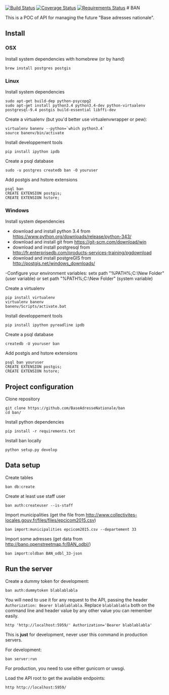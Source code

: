 [![Build Status](https://travis-ci.org/BaseAdresseNationale/ban.svg?branch=master)](https://travis-ci.org/BaseAdresseNationale/ban) [![Coverage Status](https://coveralls.io/repos/BaseAdresseNationale/ban/badge.svg?branch=master&service=github)](https://coveralls.io/github/BaseAdresseNationale/ban?branch=master) [![Requirements Status](https://requires.io/github/BaseAdresseNationale/ban/requirements.svg?branch=master)](https://requires.io/github/BaseAdresseNationale/ban/requirements/?branch=master)
# BAN

This is a POC of API for managing the future "Base adresses nationale".

## Install

### OSX

Install system dependencies with homebrew (or by hand)

    brew install postgres postgis

### Linux

Install system dependencies

    sudo apt-get build-dep python-psycopg2
    sudo apt-get install python3.4 python3.4-dev python-virtualenv postgresql-9.4 postgis build-essential libffi-dev

Create a virtualenv (but you'd better use virtualenvwrapper or pew):

    virtualenv banenv --python=`which python3.4`
    source banenv/bin/activate

Install developpement tools

    pip install ipython ipdb


Create a psql database

    sudo -u postgres createdb ban -O youruser

Add postgis and hstore extensions

    psql ban
    CREATE EXTENSION postgis;
    CREATE EXTENSION hstore;

### Windows

Install system dependencies

- download and install python 3.4 from https://www.python.org/downloads/release/python-343/
- download and install git from https://git-scm.com/download/win
- download and install postgresql from http://fr.enterprisedb.com/products-services-training/pgdownload
- download and install postgreGIS from http://postgis.net/windows_downloads/

-Configure your environment variables:
    setx path "%PATH%;C:\New Folder" (user variable)
or  set path "%PATH%;C:\New Folder" (system variable)

Create a virtualenv

    pip install virtualenv
    virtualenv banenv
    banenv/Scripts/activate.bat

Install developpement tools

    pip install ipython pyreadline ipdb

Create a psql database

    createdb -U youruser ban

Add postgis and hstore extensions

    psql ban youruser
    CREATE EXTENSION postgis;
    CREATE EXTENSION hstore;


## Project configuration

Clone repository

    git clone https://github.com/BaseAdresseNationale/ban
    cd ban/

Install python dependencies

    pip install -r requirements.txt

Install ban locally

    python setup.py develop


## Data setup

Create tables

    ban db:create

Create at least use staff user

    ban auth:createuser --is-staff

Import municipalities (get the file from
http://www.collectivites-locales.gouv.fr/files/files/epcicom2015.csv)

    ban import:municipalities epcicom2015.csv --departement 33

Import some adresses (get data from http://bano.openstreetmap.fr/BAN_odbl/)

    ban import:oldban BAN_odbl_33-json

## Run the server

Create a dummy token for development:

    ban auth:dummytoken blablablabla

You will need to use it for any request to the API, passing the header `Authorization: Bearer blablablabla`.
Replace `blablablabla` both on the command line and header value by any other value you can remember easily.

    http 'http://localhost:5959/' Authorization='Bearer blablablabla'
  
This is **just** for development, never user this command in production servers.

For development:

    ban server:run

For production, you need to use either gunicorn or uwsgi.

Load the API root to get the available endpoints:

    http http://localhost:5959/
